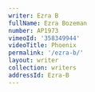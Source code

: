 ```yaml
---
writer: Ezra B
fullName: Ezra Bozeman
number: AP1973
vimeoId: '358349944'
videoTitle: Phoenix
permalink: '/ezra-b/'
layout: writer
collection: writers
addressId: Ezra-B
---
```

